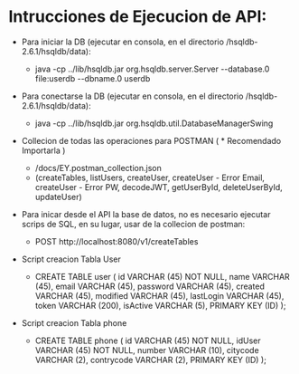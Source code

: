 # Intrucciones de Ejecucion de API:

* Para iniciar la DB (ejecutar en consola, en el directorio /hsqldb-2.6.1/hsqldb/data):
  * java -cp ../lib/hsqldb.jar org.hsqldb.server.Server --database.0 file:userdb --dbname.0 userdb

* Para conectarse la DB (ejecutar en consola, en el directorio /hsqldb-2.6.1/hsqldb/data):
  * java -cp ../lib/hsqldb.jar org.hsqldb.util.DatabaseManagerSwing

* Collecion de todas las operaciones para POSTMAN ( * Recomendado Importarla )
  * /docs/EY.postman_collection.json
  * (createTables, listUsers, createUser, createUser - Error Email, createUser - Error PW, decodeJWT, getUserById, deleteUserById, updateUser)

* Para inicar desde el API la base de datos, no es necesario ejecutar scrips de SQL, en su lugar, usar de la collecion de postman:
  * POST http://localhost:8080/v1/createTables

* Script creacion Tabla User 
  * CREATE TABLE user (
  id VARCHAR (45) NOT NULL,
  name VARCHAR (45),
  email VARCHAR (45),
  password VARCHAR (45),
  created  VARCHAR (45),
  modified VARCHAR (45),
  lastLogin VARCHAR (45),
  token VARCHAR (200),
  isActive VARCHAR (5),
  PRIMARY KEY (ID)
  );

* Script creacion Tabla phone
  * CREATE TABLE phone (
  id VARCHAR (45) NOT NULL,
  idUser VARCHAR (45) NOT NULL,
  number VARCHAR (10),
  citycode VARCHAR (2),
  contrycode VARCHAR (2),
  PRIMARY KEY (ID)
  );